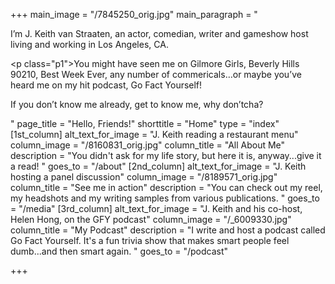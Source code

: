 +++
main_image = "/7845250_orig.jpg"
main_paragraph = "<p>I’m J. Keith van Straaten, an actor, comedian, writer and gameshow host living and working in Los Angeles, CA.</p><p class=\"p1\">You might have seen me on Gilmore Girls, Beverly Hills 90210, Best Week Ever, any number of commericals…or maybe you’ve heard me on my hit podcast, Go Fact Yourself!</p><p>If you don’t know me already, get to know me, why don’tcha?</p>"
page_title = "Hello, Friends!"
shorttitle = "Home"
type = "index"
[1st_column]
alt_text_for_image = "J. Keith reading a restaurant menu"
column_image = "/8160831_orig.jpg"
column_title = "All About Me"
description = "You didn't ask for my life story, but here it is, anyway...give it a read! "
goes_to = "/about"
[2nd_column]
alt_text_for_image = "J. Keith hosting a panel discussion"
column_image = "/8189571_orig.jpg"
column_title = "See me in action"
description = "You can check out my reel, my headshots and my writing samples from various publications. "
goes_to = "/media"
[3rd_column]
alt_text_for_image = "J. Keith and his co-host, Helen Hong, on the GFY podcast"
column_image = "/_6009330.jpg"
column_title = "My Podcast"
description = "I write and host a podcast called Go Fact Yourself. It's a fun trivia show that makes smart people feel dumb...and then smart again. "
goes_to = "/podcast"

+++
